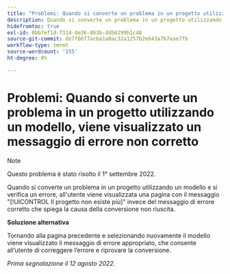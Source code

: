 ```yaml
---
title: "Problemi: Quando si converte un problema in un progetto utilizzando un modello, viene visualizzato un messaggio di errore non corretto."
description: Quando si converte un problema in un progetto utilizzando un modello e si verifica un errore, all'utente viene visualizzata una pagina con il messaggio Il progetto non esiste più invece del messaggio di errore corretto che spiega la causa della conversione non riuscita.
hidefromtoc: true
exl-id: 0bb7ef1d-f314-4e36-863b-ddb6299b1c48
source-git-commit: de7f66f7acba1a0ac32a1257b2e643a767eae7fb
workflow-type: tm+mt
source-wordcount: '155'
ht-degree: 0%

---
```


# Problemi: Quando si converte un problema in un progetto utilizzando un modello, viene visualizzato un messaggio di errore non corretto

>[!NOTE]
>
>Questo problema è stato risolto il 1° settembre 2022.

Quando si converte un problema in un progetto utilizzando un modello e si verifica un errore, all&#39;utente viene visualizzata una pagina con il messaggio &quot;[!UICONTROL Il progetto non esiste più]&quot; invece del messaggio di errore corretto che spiega la causa della conversione non riuscita.

**Soluzione alternativa**

Tornando alla pagina precedente e selezionando nuovamente il modello viene visualizzato il messaggio di errore appropriato, che consente all’utente di correggere l’errore e riprovare la conversione.

_Prima segnalazione il 12 agosto 2022._
